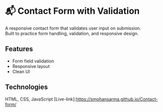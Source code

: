 # 📬 Contact Form with Validation

A responsive contact form that validates user input on submission.  
Built to practice form handling, validation, and responsive design.

## Features
- Form field validation
- Responsive layout
- Clean UI

## Technologies
HTML, CSS, JavaScript
[Live-link]:https://smohansarma.github.io/Contact-form/
